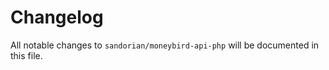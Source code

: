 # Changelog

All notable changes to `sandorian/moneybird-api-php` will be documented in this file.

